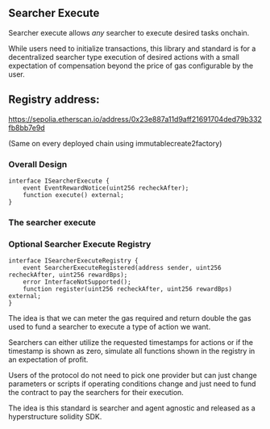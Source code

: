 ## Searcher Execute

Searcher execute allows _any_ searcher to execute desired tasks onchain.

While users need to initialize transactions, this library and standard is for a decentralized searcher type execution of desired actions with a small expectation of compensation beyond the price of gas configurable by the user.


## Registry address:
https://sepolia.etherscan.io/address/0x23e887a11d9aff21691704ded79b332fb8bb7e9d

(Same on every deployed chain using immutablecreate2factory)

### Overall Design

```sol
interface ISearcherExecute {
    event EventRewardNotice(uint256 recheckAfter);
    function execute() external;
}
```

### The searcher execute

### Optional Searcher Execute Registry

```sol
interface ISearcherExecuteRegistry {
    event SearcherExecuteRegistered(address sender, uint256 recheckAfter, uint256 rewardBps);
    error InterfaceNotSupported();
    function register(uint256 recheckAfter, uint256 rewardBps) external;
}
```

The idea is that we can meter the gas required and return double the gas used to fund a searcher to execute a type of action we want.

Searchers can either utilize the requested timestamps for actions or if the timestamp is shown as zero, simulate all functions shown in the registry in an expectation of profit.

Users of the protocol do not need to pick one provider but can just change parameters or scripts if operating conditions change and just need to fund the contract to pay the searchers for their execution.

The idea is this standard is searcher and agent agnostic and released as a hyperstructure solidity SDK.